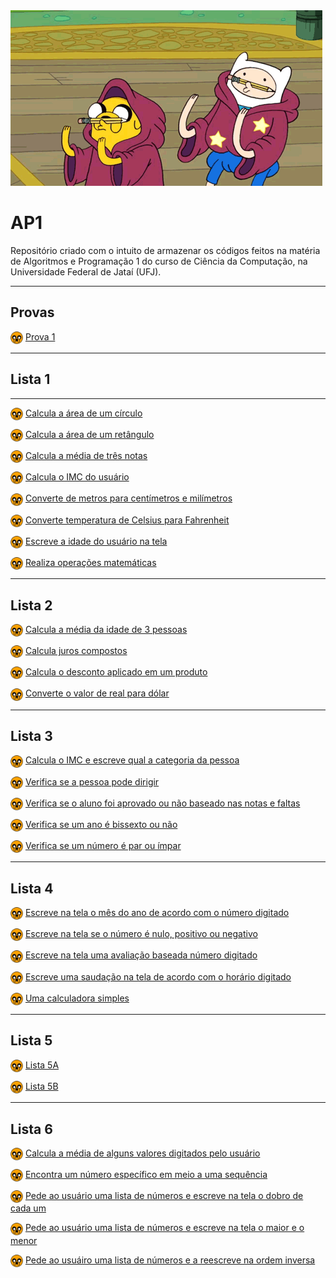 <img src="https://github.com/AguineloP/Images/blob/af149a487a56e89884d7b52c901c8c6c80d45809/Adventure%20Time%201.gif" alt="Adventure Time">


# AP1
Repositório criado com o intuito de armazenar os códigos feitos na matéria de Algoritmos e Programação 1 do curso de Ciência da Computação, na Universidade Federal de Jataí (UFJ).
__________
## Provas 
<img src="https://github.com/AguineloP/Images/blob/af149a487a56e89884d7b52c901c8c6c80d45809/JAKE.png?raw=true" alt="Ícone" width="20" height="20" align="center"> [Prova 1](https://github.com/AguineloP/AP1/blob/5246757c194d4cd0ad9164311433889f466ef3dc/Provas/Prova1%20-%20AP1.c)
__________
## Lista 1
__________
<img src="https://github.com/AguineloP/Images/blob/af149a487a56e89884d7b52c901c8c6c80d45809/JAKE.png?raw=true" alt="Ícone" width="20" height="20" align = "center"> [Calcula a área de um círculo](https://github.com/AguineloP/AP1/blob/a280c82f984ba9fea1db241d79161ba13fe25017/Lista%201/c%C3%ADrculo.c)  

<img src="https://github.com/AguineloP/Images/blob/af149a487a56e89884d7b52c901c8c6c80d45809/JAKE.png?raw=true" alt="Ícone" width="20" height="20" align = "center"> [Calcula a área de um retângulo](https://github.com/AguineloP/AP1/blob/63d0ac3f23b70b213b1d7c32c6b0e8f94d9d74e8/Lista%201/ret%C3%A2ngulo.c)

<img src="https://github.com/AguineloP/Images/blob/af149a487a56e89884d7b52c901c8c6c80d45809/JAKE.png?raw=true" alt="Ícone" width="20" height="20" align = "center"> [Calcula a média de três notas](https://github.com/AguineloP/AP1/blob/a280c82f984ba9fea1db241d79161ba13fe25017/Lista%201/M%C3%A9diaNotas.c)

<img src="https://github.com/AguineloP/Images/blob/af149a487a56e89884d7b52c901c8c6c80d45809/JAKE.png?raw=true" alt="Ícone" width="20" height="20" align = "center"> [Calcula o IMC do usuário](https://github.com/AguineloP/AP1/blob/a280c82f984ba9fea1db241d79161ba13fe25017/Lista%201/IMC.c)

<img src="https://github.com/AguineloP/Images/blob/af149a487a56e89884d7b52c901c8c6c80d45809/JAKE.png?raw=true" alt="Ícone" width="20" height="20" align = "center"> [Converte de metros para centímetros e milímetros](https://github.com/AguineloP/AP1/blob/a280c82f984ba9fea1db241d79161ba13fe25017/Lista%201/escala.c)

<img src="https://github.com/AguineloP/Images/blob/af149a487a56e89884d7b52c901c8c6c80d45809/JAKE.png?raw=true" alt="Ícone" width="20" height="20" align = "center"> [Converte temperatura de Celsius para Fahrenheit](https://github.com/AguineloP/AP1/blob/abd16a892208e825de2fff031f5104033d109d2e/Lista%201/temperatura.c)

<img src="https://github.com/AguineloP/Images/blob/af149a487a56e89884d7b52c901c8c6c80d45809/JAKE.png?raw=true" alt="Ícone" width="20" height="20" align = "center"> [Escreve a idade do usuário na tela](https://github.com/AguineloP/AP1/blob/abd16a892208e825de2fff031f5104033d109d2e/Lista%201/idade.c)

<img src="https://github.com/AguineloP/Images/blob/af149a487a56e89884d7b52c901c8c6c80d45809/JAKE.png?raw=true" alt="Ícone" width="20" height="20" align = "center"> [Realiza operações matemáticas](https://github.com/AguineloP/AP1/blob/f089a85fa11f506745195577bbb10d71973df893/Lista%201/OpMat.c)

__________
## Lista 2
<img src="https://github.com/AguineloP/Images/blob/af149a487a56e89884d7b52c901c8c6c80d45809/JAKE.png?raw=true" alt="Ícone" width="20" height="20" align = "center"> [Calcula a média da idade de 3 pessoas](https://github.com/AguineloP/AP1/blob/ae65bfe035fa8136cff71dc8cbdf276b03432fed/Lista%202/m%C3%A9diaId.c)

<img src="https://github.com/AguineloP/Images/blob/af149a487a56e89884d7b52c901c8c6c80d45809/JAKE.png?raw=true" alt="Ícone" width="20" height="20" align = "center"> [Calcula juros compostos](https://github.com/AguineloP/AP1/blob/ae65bfe035fa8136cff71dc8cbdf276b03432fed/Lista%202/Juros.c)
 
<img src="https://github.com/AguineloP/Images/blob/af149a487a56e89884d7b52c901c8c6c80d45809/JAKE.png?raw=true" alt="Ícone" width="20" height="20" align = "center"> [Calcula o desconto aplicado em um produto](https://github.com/AguineloP/AP1/blob/2e7bc9276819e26222deab414844bcf0b9991abd/Lista%202/desconto.c)
   
<img src="https://github.com/AguineloP/Images/blob/af149a487a56e89884d7b52c901c8c6c80d45809/JAKE.png?raw=true" alt="Ícone" width="20" height="20" align = "center"> [Converte o valor de real para dólar](https://github.com/AguineloP/AP1/blob/5c4c1a5867eefd44d05acddbd78b4d96613945b0/Lista%202/dolar.c)

__________
## Lista 3

<img src="https://github.com/AguineloP/Images/blob/af149a487a56e89884d7b52c901c8c6c80d45809/JAKE.png?raw=true" alt="Ícone" width="20" height="20" align = "center"> [Calcula o IMC e escreve qual a categoria da pessoa](https://github.com/AguineloP/AP1/blob/7cf7a8464f0a347497de5913592fd1848306be6f/Lista%203/IMC2.c)

<img src="https://github.com/AguineloP/Images/blob/af149a487a56e89884d7b52c901c8c6c80d45809/JAKE.png?raw=true" alt="Ícone" width="20" height="20" align = "center"> [Verifica se a pessoa pode dirigir](https://github.com/AguineloP/AP1/blob/7cf7a8464f0a347497de5913592fd1848306be6f/Lista%203/carteira.c)

<img src="https://github.com/AguineloP/Images/blob/af149a487a56e89884d7b52c901c8c6c80d45809/JAKE.png?raw=true" alt="Ícone" width="20" height="20" align = "center"> [Verifica se o aluno foi aprovado ou não baseado nas notas e faltas](https://github.com/AguineloP/AP1/blob/7cf7a8464f0a347497de5913592fd1848306be6f/Lista%203/nota_Presen%C3%A7a.c)

<img src="https://github.com/AguineloP/Images/blob/af149a487a56e89884d7b52c901c8c6c80d45809/JAKE.png?raw=true" alt="Ícone" width="20" height="20" align = "center"> [Verifica se um ano é bissexto ou não](https://github.com/AguineloP/AP1/blob/7cf7a8464f0a347497de5913592fd1848306be6f/Lista%203/ano_Bissexto.c)

<img src="https://github.com/AguineloP/Images/blob/af149a487a56e89884d7b52c901c8c6c80d45809/JAKE.png?raw=true" alt="Ícone" width="20" height="20" align = "center"> [Verifica se um número é par ou ímpar](https://github.com/AguineloP/AP1/blob/7cf7a8464f0a347497de5913592fd1848306be6f/Lista%203/par_%C3%ADmpar.c)

__________
## Lista 4
<img src="https://github.com/AguineloP/Images/blob/af149a487a56e89884d7b52c901c8c6c80d45809/JAKE.png?raw=true" alt="Ícone" width="20" height="20" align = "center"> [Escreve na tela o mês do ano de acordo com o número digitado](https://github.com/AguineloP/AP1/blob/10e7ef3b5ab42d82a847f5ccf96356e41ec663ba/Lista%204/avalia%C3%A7%C3%A3o.c)

<img src="https://github.com/AguineloP/Images/blob/af149a487a56e89884d7b52c901c8c6c80d45809/JAKE.png?raw=true" alt="Ícone" width="20" height="20" align = "center"> [Escreve na tela se o número é nulo, positivo ou negativo](https://github.com/AguineloP/AP1/blob/10e7ef3b5ab42d82a847f5ccf96356e41ec663ba/Lista%204/pos_neg.c)
 
<img src="https://github.com/AguineloP/Images/blob/af149a487a56e89884d7b52c901c8c6c80d45809/JAKE.png?raw=true" alt="Ícone" width="20" height="20" align = "center"> [Escreve na tela uma avaliação baseada número digitado](https://github.com/AguineloP/AP1/blob/10e7ef3b5ab42d82a847f5ccf96356e41ec663ba/Lista%204/avalia%C3%A7%C3%A3o.c)

<img src="https://github.com/AguineloP/Images/blob/af149a487a56e89884d7b52c901c8c6c80d45809/JAKE.png?raw=true" alt="Ícone" width="20" height="20" align = "center"> [Escreve uma saudação na tela de acordo com o horário digitado](https://github.com/AguineloP/AP1/blob/10e7ef3b5ab42d82a847f5ccf96356e41ec663ba/Lista%204/hor%C3%A1rio.c)
 
<img src="https://github.com/AguineloP/Images/blob/af149a487a56e89884d7b52c901c8c6c80d45809/JAKE.png?raw=true" alt="Ícone" width="20" height="20" align = "center"> [Uma calculadora simples](https://github.com/AguineloP/AP1/blob/10e7ef3b5ab42d82a847f5ccf96356e41ec663ba/Lista%204/calculadora.c)

__________
## Lista 5
<img src="https://github.com/AguineloP/Images/blob/af149a487a56e89884d7b52c901c8c6c80d45809/JAKE.png?raw=true" alt="Ícone" width="20" height="20" align = "center"> [Lista 5A](https://github.com/AguineloP/AP1/blob/a75412fd97d5f4ee31076c6ba0a21605df3760a1/Lista%205/lista%20A.c)

<img src="https://github.com/AguineloP/Images/blob/af149a487a56e89884d7b52c901c8c6c80d45809/JAKE.png?raw=true" alt="Ícone" width="20" height="20" align = "center"> [Lista 5B](https://github.com/AguineloP/AP1/blob/a75412fd97d5f4ee31076c6ba0a21605df3760a1/Lista%205/lista%20B.c)

__________
## Lista 6
<img src="https://github.com/AguineloP/Images/blob/af149a487a56e89884d7b52c901c8c6c80d45809/JAKE.png?raw=true" alt="Ícone" width="20" height="20" align = "center"> [Calcula a média de alguns valores digitados pelo usuário](https://github.com/AguineloP/AP1/blob/8b8a3cbdf1535e46c4545c6479bf5ed4418d0a49/Lista%206/media_vetor.c)

<img src="https://github.com/AguineloP/Images/blob/af149a487a56e89884d7b52c901c8c6c80d45809/JAKE.png?raw=true" alt="Ícone" width="20" height="20" align = "center"> [Encontra um número específico em meio a uma sequência](https://github.com/AguineloP/AP1/blob/8b8a3cbdf1535e46c4545c6479bf5ed4418d0a49/Lista%206/encontrar_numero.c)

<img src="https://github.com/AguineloP/Images/blob/af149a487a56e89884d7b52c901c8c6c80d45809/JAKE.png?raw=true" alt="Ícone" width="20" height="20" align = "center"> [Pede ao usuário uma lista de números e escreve na tela o dobro de cada um](https://github.com/AguineloP/AP1/blob/8b8a3cbdf1535e46c4545c6479bf5ed4418d0a49/Lista%206/dobro.c)

<img src="https://github.com/AguineloP/Images/blob/af149a487a56e89884d7b52c901c8c6c80d45809/JAKE.png?raw=true" alt="Ícone" width="20" height="20" align = "center"> [Pede ao usuário uma lista de números e escreve na tela o maior e o menor](https://github.com/AguineloP/AP1/blob/8b8a3cbdf1535e46c4545c6479bf5ed4418d0a49/Lista%206/maior_menor.c)

<img src="https://github.com/AguineloP/Images/blob/af149a487a56e89884d7b52c901c8c6c80d45809/JAKE.png?raw=true" alt="Ícone" width="20" height="20" align = "center"> [Pede ao usuáiro uma lista de números e a reescreve na ordem inversa](https://github.com/AguineloP/AP1/blob/8b8a3cbdf1535e46c4545c6479bf5ed4418d0a49/Lista%206/ordem_inversa.c)

